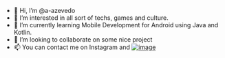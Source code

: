 - 👋 Hi, I’m @a-azevedo
- 👀 I’m interested in all sort of techs, games and culture.
- 🌱 I’m currently learning Mobile Development for Android using Java and Kotlin. 
- 💞️ I’m looking to collaborate on some nice project 
- 📫 You can contact me on Instagram and <a href="https://www.linkedin.com/in/aelmajan-azevedo-b4351643/">![image](https://user-images.githubusercontent.com/10978969/231758151-fd078629-cc4f-4ce5-acb7-ad8abc873f0c.png)</a>

<!---
a-azevedo/a-azevedo is a ✨ special ✨ repository because its `README.md` (this file) appears on your GitHub profile.
You can click the Preview link to take a look at your changes.
--->

